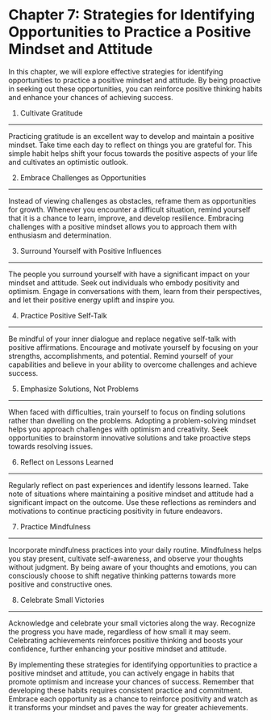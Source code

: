 Chapter 7: Strategies for Identifying Opportunities to Practice a Positive Mindset and Attitude
===============================================================================================

In this chapter, we will explore effective strategies for identifying opportunities to practice a positive mindset and attitude. By being proactive in seeking out these opportunities, you can reinforce positive thinking habits and enhance your chances of achieving success.

1. Cultivate Gratitude
----------------------

Practicing gratitude is an excellent way to develop and maintain a positive mindset. Take time each day to reflect on things you are grateful for. This simple habit helps shift your focus towards the positive aspects of your life and cultivates an optimistic outlook.

2. Embrace Challenges as Opportunities
--------------------------------------

Instead of viewing challenges as obstacles, reframe them as opportunities for growth. Whenever you encounter a difficult situation, remind yourself that it is a chance to learn, improve, and develop resilience. Embracing challenges with a positive mindset allows you to approach them with enthusiasm and determination.

3. Surround Yourself with Positive Influences
---------------------------------------------

The people you surround yourself with have a significant impact on your mindset and attitude. Seek out individuals who embody positivity and optimism. Engage in conversations with them, learn from their perspectives, and let their positive energy uplift and inspire you.

4. Practice Positive Self-Talk
------------------------------

Be mindful of your inner dialogue and replace negative self-talk with positive affirmations. Encourage and motivate yourself by focusing on your strengths, accomplishments, and potential. Remind yourself of your capabilities and believe in your ability to overcome challenges and achieve success.

5. Emphasize Solutions, Not Problems
------------------------------------

When faced with difficulties, train yourself to focus on finding solutions rather than dwelling on the problems. Adopting a problem-solving mindset helps you approach challenges with optimism and creativity. Seek opportunities to brainstorm innovative solutions and take proactive steps towards resolving issues.

6. Reflect on Lessons Learned
-----------------------------

Regularly reflect on past experiences and identify lessons learned. Take note of situations where maintaining a positive mindset and attitude had a significant impact on the outcome. Use these reflections as reminders and motivations to continue practicing positivity in future endeavors.

7. Practice Mindfulness
-----------------------

Incorporate mindfulness practices into your daily routine. Mindfulness helps you stay present, cultivate self-awareness, and observe your thoughts without judgment. By being aware of your thoughts and emotions, you can consciously choose to shift negative thinking patterns towards more positive and constructive ones.

8. Celebrate Small Victories
----------------------------

Acknowledge and celebrate your small victories along the way. Recognize the progress you have made, regardless of how small it may seem. Celebrating achievements reinforces positive thinking and boosts your confidence, further enhancing your positive mindset and attitude.

By implementing these strategies for identifying opportunities to practice a positive mindset and attitude, you can actively engage in habits that promote optimism and increase your chances of success. Remember that developing these habits requires consistent practice and commitment. Embrace each opportunity as a chance to reinforce positivity and watch as it transforms your mindset and paves the way for greater achievements.
